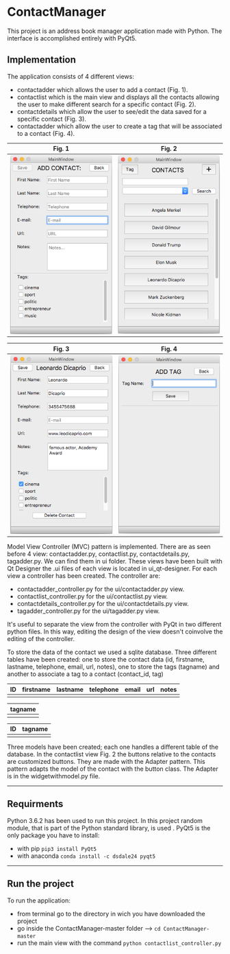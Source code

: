 # ContactManager

This project is an address book manager application made with Python. The interface is accomplished entirely with PyQt5.

## Implementation

The application consists of 4 different views:
- contactadder which allows the user to add a contact (Fig. 1).
- contactlist which is the main view and displays all the contacts allowing the user to make different search for a specific contact (Fig. 2).
- contactdetails which allow the user to see/edit the data saved for a specific contact (Fig. 3).
- contactadder which allow the user to create a tag that will be associated to a contact (Fig. 4).

Fig. 1            |  Fig. 2
:-------------------------:|:-------------------------:
![](https://github.com/pietrobongini/ContactManager/blob/master/ui_img/contactadder.png "Fig. 1")  |  ![](https://github.com/pietrobongini/ContactManager/blob/master/ui_img/contactlist.png "Fig. 2")

Fig. 3            |  Fig. 4
:-------------------------:|:-------------------------:
![](https://github.com/pietrobongini/ContactManager/blob/master/ui_img/contactdetails.png "Fig. 3")  |  ![](https://github.com/pietrobongini/ContactManager/blob/master/ui_img/tagadder.png "Fig. 4")

Model View Controller (MVC) pattern is implemented. There are as seen before 4 view: contactadder.py, contactlist.py, contactdetails.py, tagadder.py. We can find them in ui folder. These views have been built with Qt Designer the .ui files of each view is located in ui_qt-designer. 
For each view a controller has been created. The controller are: 
- contactadder_controller.py for the ui/contactadder.py view.
- contactlist_controller.py for the ui/contactlist.py view.
- contactdetails_controller.py for the ui/contactdetails.py view.
- tagadder_controller.py for the ui/tagadder.py view.

It's useful to separate the view from the controller with PyQt in two different python files. In this way, editing the design of the view doesn't coinvolve the editing of the controller.

To store the data of the contact we used a sqlite database. Three different tables have been created: one to store the contact data (id, firstname, lastname, telephone, email, url, notes), one to store the tags (tagname) and another to associate a tag to a contact (contact_id, tag) 

| ID | firstname | lastname | telephone | email | url | notes|
| :---: | :---: | :---: | :---: | :---: | :---: | :---: |
|  |  |  |  |  |  |  |

| tagname |
| :---: |
|  |

| ID | tagname|
| :---: | :---: | 
|  |  | 

Three models have been created; each one handles a different table of the database. 
In the contactlist view Fig. 2 the buttons relative to the contacts are customized buttons. They are made with the Adapter pattern. This pattern adapts the model of the contact with the button class. The Adapter is in the widgetwithmodel.py file.

---
## Requirments

Python 3.6.2 has been used to run this project.
In this project random module, that is part of the Python standard library, is used . PyQt5 is the only package you have to install:
- with pip `pip3 install PyQt5`
- with anaconda `conda install -c dsdale24 pyqt5`

---
## Run the project

To run the application:
- from terminal go to the directory in wich you have downloaded the project
- go inside the ContactManager-master folder --> `cd ContactManager-master`
- run the main view with the command `python contactlist_controller.py`



